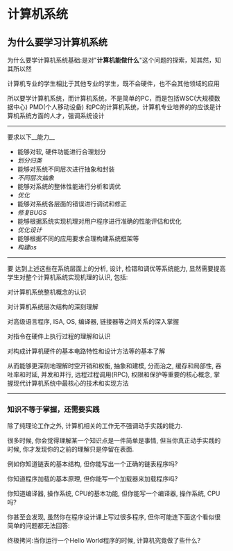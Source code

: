 # 计算机系统
## 为什么要学习计算机系统

为什么要学计算机系统基础:是对"__计算机能做什么__"这个问题的探索，知其然，知其所以然  
	
	
计算机专业的学生相比于其他专业的学生，既不会硬件，也不会其他领域的应用  
	
	
所以要学计算机系统，而计算机系统，不是简单的PC，而是包括WSC(大规模数据中心) PMD(个人移动设备) 和PC的计算机系统，计算机专业培养的的应该是计算机系统方面的人才，强调系统设计  
	
	

***  
	
要求以下__能力__  
	
	
- 能够对软, 硬件功能进行合理划分  
-  *划分归类*  
- 能够对系统不同层次进行抽象和封装  
- *不同层次抽象*  
- 能够对系统的整体性能进行分析和调优  
- *优化*  
- 能够对系统各层面的错误进行调试和修正  
- *修复BUGS*  
- 能够根据系统实现机理对用户程序进行准确的性能评估和优化  
- *优化设计*  
- 能够根据不同的应用要求合理构建系统框架等  
- *构建os*  
***
要 达到上述这些在系统层面上的分析, 设计, 检错和调优等系统能力, 显然需要提高学生对整个计算机系统实现机理的认识, 包括:  
	
	
对计算机系统整机概念的认识  
	

对计算机系统层次结构的深刻理解  
	

对高级语言程序, ISA, OS, 编译器, 链接器等之间关系的深入掌握  
	

对指令在硬件上执行过程的理解和认识  
	

对构成计算机硬件的基本电路特性和设计方法等的基本了解  
	
从而能够更深刻地理解时空开销和权衡, 抽象和建模, 分而治之, 缓存和局部性, 吞吐率和时延, 并发和并行, 远程过程调用(RPC), 权限和保护等重要的核心概念, 掌握现代计算机系统中最核心的技术和实现方法  
	
***
### 知识不等于掌握，还需要实践  

除了纯理论工作之外, 计算机相关的工作无不强调动手实践的能力.  
	
很多时候, 你会觉得理解某一个知识点是一件简单是事情, 但当你真正动手实践的时候, 你才发现你的之前的理解只是停留在表面.  
	
例如你知道链表的基本结构, 但你能写出一个正确的链表程序吗?   
	
你知道程序加载的基本原理, 但你能写一个加载器来加载程序吗?   
	
你知道编译器, 操作系统, CPU的基本功能, 但你能写一个编译器, 操作系统, CPU吗?   
	
你甚至会发现, 虽然你在程序设计课上写过很多程序, 但你可能连下面这个看似很简单的问题都无法回答:  
	
	
 终极拷问:当你运行一个Hello World程序的时候, 计算机究竟做了些什么?  